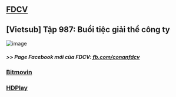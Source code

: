 ## [FDCV](https://admin1509.github.io/fdcvteam.blogspot.com/)
## [Vietsub] Tập 987: Buổi tiệc giải thể công ty
![image](https://user-images.githubusercontent.com/75318518/146677465-b527d97e-3b3b-4b33-be9f-987622439127.png)

##### >> Page Facebook mới của FDCV: [fb.com/conanfdcv](https://fb.com/conanfdcv)
### [Bitmovin](https://bitmovin.com/demos/stream-test?format=hls&manifest=https://raw.githubusercontent.com/admin1509/admin1509/main/fdcvteam.blogspot.com/2020/11/vietsub-tap-987-buoi-tiec-giai-cong-ty.html/index.m3u8)
### [HDPlay](https://hdplay.se/?HLSP2P=https://raw.githubusercontent.com/admin1509/admin1509/main/fdcvteam.blogspot.com/2020/11/vietsub-tap-987-buoi-tiec-giai-cong-ty.html/index.m3u8)
